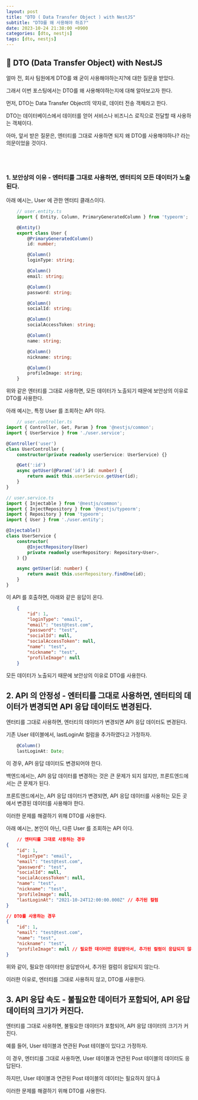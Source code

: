 ```yaml
---
layout: post
title: "DTO ( Data Transfer Object ) with NestJS"
subtitle: "DTO를 왜 사용해야 하죠?"
date: 2023-10-24 21:38:00 +0900
categories: [dto, nestjs]
tags: [dto, nestjs]
---
```

## 🚀 DTO (Data Transfer Object) with NestJS

얼마 전, 회사 팀원에게 DTO를 왜 굳이 사용해야하는지?에 대한 질문을 받았다.

그래서 이번 포스팅에서는 DTO를 왜 사용해야하는지에 대해 알아보고자 한다.

먼저, DTO는 Data Transfer Object의 약자로, 데이터 전송 객체라고 한다.

DTO는 데이터베이스에서 데이터를 얻어 서비스나 비즈니스 로직으로 전달할 때 사용하는 객체이다.

아마, 앞서 받은 질문은, 엔터티를 그대로 사용하면 되지 왜 DTO를 사용해야하나? 라는 의문이었을 것이다.

<br>
<br>

### 1. 보안상의 이유 - 엔터티를 그대로 사용하면, 엔터티의 모든 데이터가 노출된다.

아래 예시는, User 에 관한 엔터티 클래스이다.
```typescript
    // user.entity.ts
    import { Entity, Column, PrimaryGeneratedColumn } from 'typeorm';

    @Entity()
    export class User {
        @PrimaryGeneratedColumn()
        id: number;

        @Column()
        loginType: string;

        @Column()
        email: string;

        @Column()
        password: string;

        @Column()
        socialId: string;

        @Column()
        socialAccessToken: string;

        @Column()
        name: string;

        @Column()
        nickname: string;

        @Column()
        profileImage: string;
    }
```

위와 같은 엔터티를 그대로 사용하면, 모든 데이터가 노출되기 때문에 보안상의 이유로 DTO를 사용한다.

아래 예시는, 특정 User 를 조회하는 API 이다.

``` typescript
    // user.controller.ts
import { Controller, Get, Param } from '@nestjs/common';
import { UserService } from './user.service';

@Controller('user')
class UserController {
    constructor(private readonly userService: UserService) {}

    @Get(':id')
    async getUser(@Param('id') id: number) {
        return await this.userService.getUser(id);
    }
}

// user.service.ts
import { Injectable } from '@nestjs/common';
import { InjectRepository } from '@nestjs/typeorm';
import { Repository } from 'typeorm';
import { User } from './user.entity';

@Injectable()
class UserService {
    constructor(
        @InjectRepository(User)
        private readonly userRepository: Repository<User>,
    ) {}

    async getUser(id: number) {
        return await this.userRepository.findOne(id);
    }
}
```

이 API 를 호출하면, 아래와 같은 응답이 온다.

```JSON
    {
        "id": 1,
        "loginType": "email",
        "email": "test@test.com",
        "password": "test",
        "socialId": null,
        "socialAccessToken": null,
        "name": "test",
        "nickname": "test",
        "profileImage": null
    }
```

모든 데이터가 노출되기 때문에 보안상의 이유로 DTO를 사용한다.

## 2. API 의 안정성 - 엔터티를 그대로 사용하면, 엔터티의 데이터가 변경되면 API 응답 데이터도 변경된다.

엔터티를 그대로 사용하면, 엔터티의 데이터가 변경되면 API 응답 데이터도 변경된다.

기존 User 테이블에서, lastLoginAt 컬럼을 추가하였다고 가정하자.

``` typescript
    @Column()
    lastLoginAt: Date;
```

이 경우, API 응답 데이터도 변경되어야 한다.

백엔드에서는, API 응답 데이터를 변경하는 것은 큰 문제가 되지 않지만, 프론트엔드에서는 큰 문제가 된다.

프론트엔드에서는, API 응답 데이터가 변경되면, API 응답 데이터를 사용하는 모든 곳에서 변경된 데이터를 사용해야 한다.

이러한 문제를 해결하기 위해 DTO를 사용한다.

아래 예시는, 본인이 아닌, 다른 User 를 조회하는 API 이다.

```JSON
    // 엔터티를 그대로 사용하는 경우
{
    "id": 1,
    "loginType": "email",
    "email": "test@test.com",
    "password": "test",
    "socialId": null,
    "socialAccessToken": null,
    "name": "test",
    "nickname": "test",
    "profileImage": null,
    "lastLoginAt": "2021-10-24T12:00:00.000Z" // 추가된 컬럼
}

// DTO를 사용하는 경우
{
    "id": 1,
    "email": "test@test.com",
    "name": "test",
    "nickname": "test",
    "profileImage": null // 필요한 데이터만 응답받아서, 추가된 컬럼이 응답되지 않는다.
}
```
위와 같이, 필요한 데이터만 응답받아서, 추가된 컬럼이 응답되지 않는다.

이러한 이유로, 엔터티를 그대로 사용하지 않고, DTO를 사용한다.

## 3. API 응답 속도 - 불필요한 데이터가 포함되어, API 응답 데이터의 크기가 커진다.

엔터티를 그대로 사용하면, 불필요한 데이터가 포함되어, API 응답 데이터의 크기가 커진다.

예를 들어, User 테이블과 연관된 Post 테이블이 있다고 가정하자.

이 경우, 엔터티를 그대로 사용하면, User 테이블과 연관된 Post 테이블의 데이터도 응답된다.

하지만, User 테이블과 연관된 Post 테이블의 데이터는 필요하지 않다.å

이러한 문제를 해결하기 위해 DTO를 사용한다.
